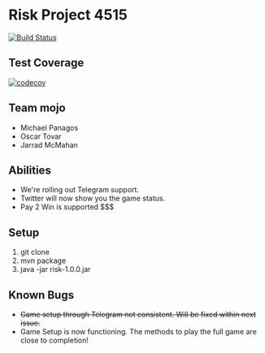 # Risk Project 4515 
[![Build Status](https://travis-ci.com/mikePanagos/risky.svg?branch=master)](https://travis-ci.com/mikePanagos/risky)
## Test Coverage
[![codecov](https://codecov.io/gh/mikePanagos/risky/branch/master/graph/badge.svg)](https://codecov.io/gh/mikePanagos/risky)
## Team mojo
* Michael Panagos
* Oscar Tovar
* Jarrad McMahan

## Abilities
* We're rolling out Telegram support.
* Twitter will now show you the game status.
* Pay 2 Win is supported $$$

## Setup
1. git clone
2. mvn package
3. java -jar risk-1.0.0.jar

## Known Bugs
* ~~Game setup through Telegram not consistent. Will be fixed within next issue.~~
* Game Setup is now functioning. The methods to play the full game are close to completion!
